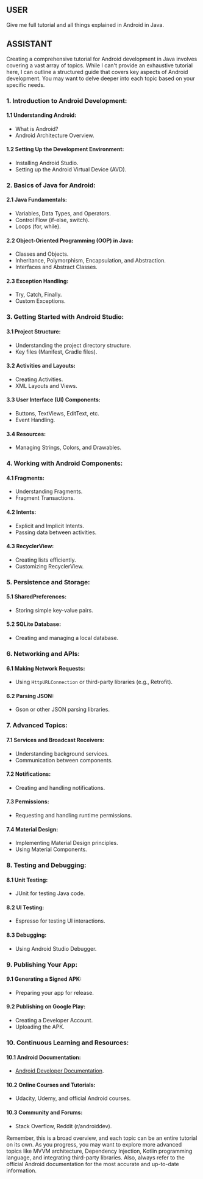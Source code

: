 ## USER
Give me full tutorial and all things explained in Android in Java.

## ASSISTANT
Creating a comprehensive tutorial for Android development in Java involves covering a vast array of topics. While I can't provide an exhaustive tutorial here, I can outline a structured guide that covers key aspects of Android development. You may want to delve deeper into each topic based on your specific needs.

### 1. **Introduction to Android Development:**

#### 1.1 Understanding Android:
   - What is Android?
   - Android Architecture Overview.

#### 1.2 Setting Up the Development Environment:
   - Installing Android Studio.
   - Setting up the Android Virtual Device (AVD).

### 2. **Basics of Java for Android:**

#### 2.1 Java Fundamentals:
   - Variables, Data Types, and Operators.
   - Control Flow (if-else, switch).
   - Loops (for, while).

#### 2.2 Object-Oriented Programming (OOP) in Java:
   - Classes and Objects.
   - Inheritance, Polymorphism, Encapsulation, and Abstraction.
   - Interfaces and Abstract Classes.

#### 2.3 Exception Handling:
   - Try, Catch, Finally.
   - Custom Exceptions.

### 3. **Getting Started with Android Studio:**

#### 3.1 Project Structure:
   - Understanding the project directory structure.
   - Key files (Manifest, Gradle files).

#### 3.2 Activities and Layouts:
   - Creating Activities.
   - XML Layouts and Views.

#### 3.3 User Interface (UI) Components:
   - Buttons, TextViews, EditText, etc.
   - Event Handling.

#### 3.4 Resources:
   - Managing Strings, Colors, and Drawables.

### 4. **Working with Android Components:**

#### 4.1 Fragments:
   - Understanding Fragments.
   - Fragment Transactions.

#### 4.2 Intents:
   - Explicit and Implicit Intents.
   - Passing data between activities.

#### 4.3 RecyclerView:
   - Creating lists efficiently.
   - Customizing RecyclerView.

### 5. **Persistence and Storage:**

#### 5.1 SharedPreferences:
   - Storing simple key-value pairs.

#### 5.2 SQLite Database:
   - Creating and managing a local database.

### 6. **Networking and APIs:**

#### 6.1 Making Network Requests:
   - Using `HttpURLConnection` or third-party libraries (e.g., Retrofit).

#### 6.2 Parsing JSON:
   - Gson or other JSON parsing libraries.

### 7. **Advanced Topics:**

#### 7.1 Services and Broadcast Receivers:
   - Understanding background services.
   - Communication between components.

#### 7.2 Notifications:
   - Creating and handling notifications.

#### 7.3 Permissions:
   - Requesting and handling runtime permissions.

#### 7.4 Material Design:
   - Implementing Material Design principles.
   - Using Material Components.

### 8. **Testing and Debugging:**

#### 8.1 Unit Testing:
   - JUnit for testing Java code.

#### 8.2 UI Testing:
   - Espresso for testing UI interactions.

#### 8.3 Debugging:
   - Using Android Studio Debugger.

### 9. **Publishing Your App:**

#### 9.1 Generating a Signed APK:
   - Preparing your app for release.

#### 9.2 Publishing on Google Play:
   - Creating a Developer Account.
   - Uploading the APK.

### 10. **Continuous Learning and Resources:**

#### 10.1 Android Documentation:
   - [Android Developer Documentation](https://developer.android.com/docs).

#### 10.2 Online Courses and Tutorials:
   - Udacity, Udemy, and official Android courses.

#### 10.3 Community and Forums:
   - Stack Overflow, Reddit (r/androiddev).

Remember, this is a broad overview, and each topic can be an entire tutorial on its own. As you progress, you may want to explore more advanced topics like MVVM architecture, Dependency Injection, Kotlin programming language, and integrating third-party libraries. Also, always refer to the official Android documentation for the most accurate and up-to-date information.